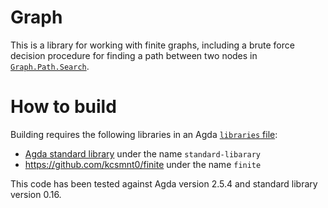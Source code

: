 # Graph
This is a library for working with finite graphs, including a brute force decision procedure for finding a path between two nodes in [`Graph.Path.Search`](src/Graph/Path/Search.agda).

# How to build
Building requires the following libraries in an Agda [`libraries` file](http://agda.readthedocs.io/en/v2.5.3/tools/package-system.html):
- [Agda standard library](http://wiki.portal.chalmers.se/agda/pmwiki.php?n=Libraries.StandardLibrary) under the name `standard-libarary`
- https://github.com/kcsmnt0/finite under the name `finite`

This code has been tested against Agda version 2.5.4 and standard library version 0.16.
